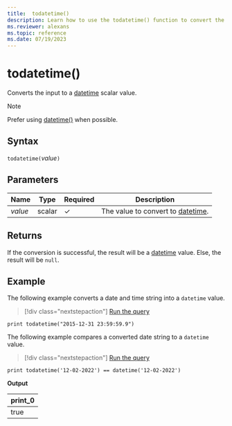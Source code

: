 ```yaml
---
title:  todatetime()
description: Learn how to use the todatetime() function to convert the input expression to a datetime value.
ms.reviewer: alexans
ms.topic: reference
ms.date: 07/19/2023
---
```

# todatetime()

Converts the input to a [datetime](./scalar-data-types/datetime.md) scalar value.

> [!NOTE]
> Prefer using [datetime()](./scalar-data-types/datetime.md) when possible.

## Syntax

`todatetime(`*value*`)`

## Parameters

| Name | Type | Required | Description |
|--|--|--|--|
| *value* | scalar | &check; | The value to convert to [datetime](./scalar-data-types/datetime.md).|

## Returns

If the conversion is successful, the result will be a [datetime](./scalar-data-types/datetime.md) value.
Else, the result will be `null`.

## Example

The following example converts a date and time string into a `datetime` value.

> [!div class="nextstepaction"]
> <a href="https://dataexplorer.azure.com/clusters/help/databases/Samples?query=H4sIAAAAAAAAAysoyswrUSjJT0ksSS3JzE3VUDIyMDTVNTTSNTZUMDK2MrUEIj1LJU0ARpCGGSkAAAA=" target="_blank">Run the query</a>

```kusto
print todatetime("2015-12-31 23:59:59.9")
```

The following example compares a converted date string to a `datetime` value.

> [!div class="nextstepaction"]
> <a href="https://dataexplorer.azure.com/clusters/help/databases/Samples?query=H4sIAAAAAAAAAysoyswrUSjJT0ksSS3JzE3VUDc00jUw0jUyMDJS11SwtVXALgMAakZnYjgAAAA=" target="_blank">Run the query</a>

```kusto
print todatetime('12-02-2022') == datetime('12-02-2022')
```

**Output**

|print_0|
|--|
|true|
